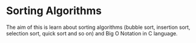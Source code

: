 # Sorting Algorithms
The aim of this is learn about sorting algorithms (bubble sort, insertion sort, selection sort, quick sort and so on) and Big O Notation in C language.
